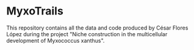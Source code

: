 # MyxoTrails
This repository contains all the data and code produced by César Flores López during the project "Niche construction in the multicellular development of Myxococcus xanthus".
